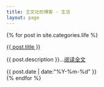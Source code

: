 ```yaml
---
title: 王文壮的博客 - 生活
layout: page
---
```

<script type="text/javascript">
	$(function () {
		$('#nav2').addClass('active');
	});
</script>
{% for post in site.categories.life %}
<div>
	<a class="post-title" href="{{ site.url }}{{ post.url }}" title="{{ post.title }}">{{ post.title }}</a>
	<p class="post-description">{{ post.description }}...<a href="{{ site.url }}{{ post.url }}">阅读全文</a></p>
	<div class="post-time-line">
		<time datetime="{{ post.date | date:"%Y-%m-%d" }}">{{ post.date | date:"%Y-%m-%d" }}</time>
	</div>
</div>
{% endfor %}